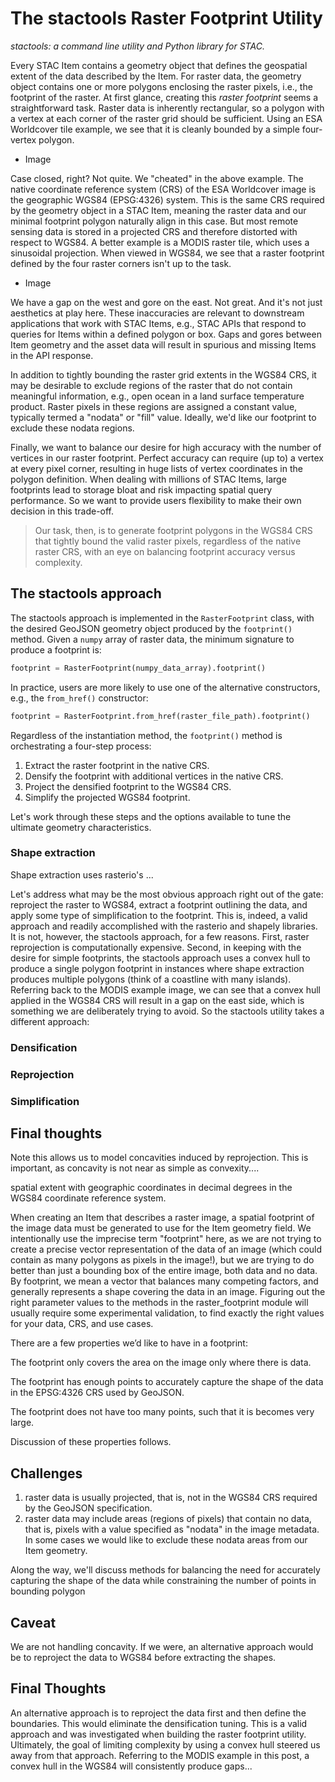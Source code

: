 # The stactools Raster Footprint Utility

*stactools: a command line utility and Python library for STAC.*

Every STAC Item contains a geometry object that defines the geospatial extent of the data described by the Item. For raster data, the geometry object contains one or more polygons enclosing the raster pixels, i.e., the footprint of the raster. At first glance, creating this *raster footprint* seems a straightforward task. Raster data is inherently rectangular, so a polygon with a vertex at each corner of the raster grid should be sufficient. Using an ESA Worldcover tile example, we see that it is cleanly bounded by a simple four-vertex polygon.

- Image

Case closed, right? Not quite. We "cheated" in the above example. The native coordinate reference system (CRS) of the ESA Worldcover image is the geographic WGS84 (EPSG:4326) system. This is the same CRS required by the geometry object in a STAC Item, meaning the raster data and our minimal footprint polygon naturally align in this case. But most remote sensing data is stored in a projected CRS and therefore distorted with respect to WGS84. A better example is a MODIS raster tile, which uses a sinusoidal projection. When viewed in WGS84, we see that a raster footprint defined by the four raster corners isn't up to the task.

- Image

We have a gap on the west and gore on the east. Not great. And it's not just aesthetics at play here. These inaccuracies are relevant to downstream applications that work with STAC Items, e.g., STAC APIs that respond to queries for Items within a defined polygon or box. Gaps and gores between Item geometry and the asset data will result in spurious and missing Items in the API response.

In addition to tightly bounding the raster grid extents in the WGS84 CRS, it may be desirable to exclude regions of the raster that do not contain meaningful information, e.g., open ocean in a land surface temperature product. Raster pixels in these regions are assigned a constant value, typically termed a "nodata" or "fill" value. Ideally, we'd like our footprint to exclude these nodata regions.

Finally, we want to balance our desire for high accuracy with the number of vertices in our raster footprint. Perfect accuracy can require (up to) a vertex at every pixel corner, resulting in huge lists of vertex coordinates in the polygon definition. When dealing with millions of STAC Items, large footprints lead to storage bloat and risk impacting spatial query performance. So we want to provide users flexibility to make their own decision in this trade-off.

>Our task, then, is to generate footprint polygons in the WGS84 CRS that tightly bound the valid raster pixels, regardless of the native raster CRS, with an eye on balancing footprint accuracy versus complexity.

## The stactools approach

The stactools approach is implemented in the `RasterFootprint` class, with the desired GeoJSON geometry object produced by the `footprint()` method. Given a `numpy` array of raster data, the minimum signature to produce a footprint is:

```python
footprint = RasterFootprint(numpy_data_array).footprint()
```

In practice, users are more likely to use one of the alternative constructors, e.g., the `from_href()` constructor:

```python
footprint = RasterFootprint.from_href(raster_file_path).footprint()
```

Regardless of the instantiation method, the `footprint()` method is orchestrating a four-step process:

1. Extract the raster footprint in the native CRS.
2. Densify the footprint with additional vertices in the native CRS.
3. Project the densified footprint to the WGS84 CRS.
4. Simplify the projected WGS84 footprint.

Let's work through these steps and the options available to tune the ultimate geometry characteristics.

### Shape extraction

Shape extraction uses rasterio's ...

Let's address what may be the most obvious approach right out of the gate: reproject the raster to WGS84, extract a footprint outlining the data, and apply some type of simplification to the footprint. This is, indeed, a valid approach and readily accomplished with the rasterio and shapely libraries. It is not, however, the stactools approach, for a few reasons. First, raster reprojection is computationally expensive. Second, in keeping with the desire for simple footprints, the stactools approach uses a convex hull to produce a single polygon footprint in instances where shape extraction produces multiple polygons (think of a coastline with many islands). Referring back to the MODIS example image, we can see that a convex hull applied in the WGS84 CRS will result in a gap on the east side, which is something we are deliberately trying to avoid. So the stactools utility takes a different approach:

### Densification

### Reprojection

### Simplification

## Final thoughts

Note this allows us to model concavities induced by reprojection. This is important, as concavity is not near as simple as convexity....

spatial extent with geographic coordinates in decimal degrees in the WGS84 coordinate reference system.

When creating an Item that describes a raster image, a spatial footprint of the image data must be generated to use for the Item geometry field. We intentionally use the imprecise term "footprint" here, as we are not trying to create a precise vector representation of the data of an image (which could contain as many polygons as pixels in the image!), but we are trying to do better than just a bounding box of the entire image, both data and no data. By footprint, we mean a vector that balances many competing factors, and generally represents a shape covering the data in an image. Figuring out the right parameter values to the methods in the raster_footprint module will usually require some experimental validation, to find exactly the right values for your data, CRS, and use cases.

There are a few properties we’d like to have in a footprint:

The footprint only covers the area on the image only where there is data.

The footprint has enough points to accurately capture the shape of the data in the EPSG:4326 CRS used by GeoJSON.

The footprint does not have too many points, such that it is becomes very large.

Discussion of these properties follows.

## Challenges

1. raster data is usually projected, that is, not in the WGS84 CRS required by the GeoJSON specification.
2. raster data may include areas (regions of pixels) that contain no data, that is, pixels with a value specified as "nodata" in the image metadata. In some cases we would like to exclude these nodata areas from our Item geometry.

Along the way, we'll discuss methods for balancing the need for accurately capturing the shape of the data while constraining the number of points in bounding polygon

## Caveat

We are not handling concavity. If we were, an alternative approach would be to reproject the data to WGS84 before extracting the shapes.

## Final Thoughts

An alternative approach is to reproject the data first and then define the boundaries. This would eliminate the densification tuning. This is a valid approach and was investigated when building the raster footprint utility. Ultimately, the goal of limiting complexity by using a convex hull steered us away from that approach. Referring to the MODIS example in this post, a convex hull in the WGS84 will consistently produce gaps...
